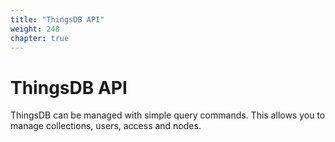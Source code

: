 ```yaml
---
title: "ThingsDB API"
weight: 248
chapter: true
---
```


# ThingsDB API

ThingsDB can be managed with simple query commands. This allows you to manage
collections, users, access and nodes.
